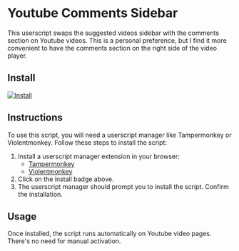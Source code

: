# Youtube Comments Sidebar

This userscript swaps the suggested videos sidebar with the comments section on Youtube videos. This is a personal preference, but I find it more convenient to have the comments section on the right side of the video player.

## Install

[![Install](https://img.shields.io/badge/Install-brightgreen)](https://github.com/LuminarLeaf/Youtube-Comments-Sidebar/raw/master/script.user.js)

## Instructions

To use this script, you will need a userscript manager like Tampermonkey or Violentmonkey. Follow these steps to install the script:

1. Install a userscript manager extension in your browser:
   - [Tampermonkey](https://www.tampermonkey.net/)
   - [Violentmonkey](https://violentmonkey.github.io/)
2. Click on the install badge above.
3. The userscript manager should prompt you to install the script. Confirm the installation.

## Usage

Once installed, the script runs automatically on Youtube video pages. There's no need for manual activation.

